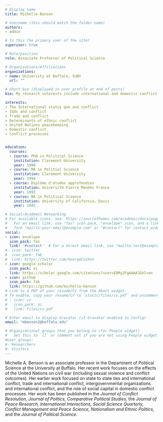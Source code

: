 ```yaml
---
# Display name
title: Michelle Benson

# Username (this should match the folder name)
authors:
- admin

# Is this the primary user of the site?
superuser: true

# Role/position
role: Associate Professor of Political Science

# Organizations/Affiliations
organizations:
- name: University at Buffalo, SUNY
  url: ""

# Short bio (displayed in user profile at end of posts)
bio: My research interests include international and domestic conflict.

interests:
- The International status quo and conflict
- IGOs and conflict
- Trade and conflict
- Determinants of ethnic conflict
- United Nations peacekeeping
- Domestic conflict
- Conflict processes


education:
  courses:
  - course: PhD in Political Science
    institution: Claremont University
    year: 1999
  - course: MA in Politial Science
    institution: Claremont University
    year: 1994   
  - course: Diplôme d'études approfondies 
    institution: Université Pierre Mendès France
    year: 1993
  - course: BA in Political Science
    institution: University of California, Davis
    year: 1992

# Social/Academic Networking
# For available icons, see: https://sourcethemes.com/academic/docs/page-builder/#icons
#   For an email link, use "fas" icon pack, "envelope" icon, and a link in the
#   form "mailto:your-email@example.com" or "#contact" for contact widget.
social:
- icon: envelope
  icon_pack: fas
  link: '#contact'  # For a direct email link, use "mailto:test@example.org".
#- icon: twitter
#  icon_pack: fab
#  link: https://twitter.com/GeorgeCushen
- icon: google-scholar
  icon_pack: ai
  link: https://scholar.google.com/citations?user=EDMy2FgAAAAJ&hl=en
- icon: github
  icon_pack: fab
  link: https://github.com/michelle-benson
# Link to a PDF of your resume/CV from the About widget.
# To enable, copy your resume/CV to `static/files/cv.pdf` and uncomment the lines below.
# - icon: cv
#   icon_pack: ai
#   link: files/cv.pdf

# Enter email to display Gravatar (if Gravatar enabled in Config)
email: "mbenson2@buffalo.edu"

# Organizational groups that you belong to (for People widget)
#   Set this to `[]` or comment out if you are not using People widget.
#user_groups:
#- Researchers
#- Visitors
---
```


Michelle A. Benson is an associate professor in the Department of Political Science at the University at Buffalo. Her recent work focuses on the effects of the United Nations on civil war (including sexual violence and conflict outcomes).  Her earlier work focused on state to state ties and international conflict, trade and international conflict, intergovernmental organizations and international conflict, and the role of social capital in domestic conflict processes. Her work has been published in the *Journal of Conflict Resolution, Journal of Politics, Comparative Political Studies,* the *Journal of Peace Research, International Interactions, Social Science Quarterly, Conflict Management and Peace Science, Nationalism and Ethnic Politics,* and the *Journal of Political Science*. 
